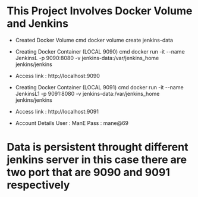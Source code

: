 # This Project Involves Docker Volume and Jenkins

- Created Docker Volume 
cmd docker volume create jenkins-data

- Creating Docker Container (LOCAL 9090)
    cmd docker run -it --name JenkinsL -p 9090:8080 -v jenkins-data:/var/jenkins_home jenkins/jenkins
- Access 
    link : http://localhost:9090

- Creating Docker Container (LOCAL 9091)
    cmd docker run -it --name JenkinsL1 -p 9091:8080 -v jenkins-data:/var/jenkins_home jenkins/jenkins
- Access 
    link : http://localhost:9091


- Account Details
User : ManE
Pass : mane@69

# Data is persistent throught different jenkins server in this case there are two port that are 9090 and 9091 respectively
